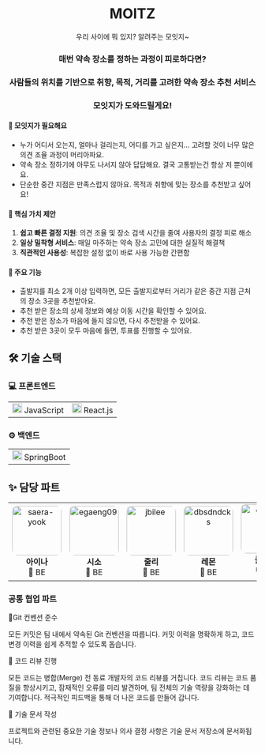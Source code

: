 <div align="center">

# MOITZ 
우리 사이에 뭐 있지? 알려주는 모잇지~

### 매번 약속 장소를 정하는 과정이 피로하다면?

### 사람들의 위치를 기반으로 취향, 목적, 거리를 고려한 약속 장소 추천 서비스

### 모잇지가 도와드릴게요!

</div>

#### 🥺 모잇지가 필요해요
- 누가 어디서 오는지, 얼마나 걸리는지, 어디를 가고 싶은지… 고려할 것이 너무 많은 의견 조율 과정이 머리아파요.
- 약속 장소 정하기에 아무도 나서지 않아 답답해요. 결국 고통받는건 항상 저 뿐이에요.
- 단순한 중간 지점은 만족스럽지 않아요. 목적과 취향에 맞는 장소를 추천받고 싶어요!

#### 🎯 핵심 가치 제안

1. **쉽고 빠른 결정 지원**: 의견 조율 및 장소 검색 시간을 줄여 사용자의 결정 피로 해소
2. **일상 밀착형 서비스**: 매일 마주하는 약속 장소 고민에 대한 실질적 해결책
3. **직관적인 사용성**: 복잡한 설정 없이 바로 사용 가능한 간편함

#### 🚀 주요 기능
- 출발지를 최소 2개 이상 입력하면, 모든 출발지로부터 거리가 같은 중간 지점 근처의 장소 3곳을 추천받아요.
- 추천 받은 장소의 상세 정보와 예상 이동 시간을 확인할 수 있어요.
- 추천 받은 장소가 마음에 들지 않으면, 다시 추천받을 수 있어요.
- 추천 받은 3곳이 모두 마음에 들면, 투표를 진행할 수 있어요.

## 🛠️ 기술 스택

### 💻 프론트엔드
<table>
  <tr>
    <td><img src="docs/icons/JavaScript.png" width="20"/> JavaScript</td>
    <td><img src="docs/icons/react.png" width="20"/> React.js</td>
  </tr>
</table>

### ⚙️ 백엔드
<table>
  <tr>
    <td><img src="docs/icons/springboot.png" width="20"/> SpringBoot</td>
  </tr>
</table>


## ✨ 담당 파트
<table>
  <tr>
    <td align="center">
      <a href="https://github.com/saera-yook"><img src="https://avatars.githubusercontent.com/u/148451132?v=4" alt="saera-yook" width="100" height="100" style="object-fit: cover; border-radius: 10px;"></a>
      <br />
      <strong>아이나</strong>
      <br />
      🔧 BE 
    </td>
    <td align="center">
      <a href="https://github.com/egaeng09"><img src="https://avatars.githubusercontent.com/u/151512150?v=4" alt="egaeng09" width="100" height="100" style="object-fit: cover; border-radius: 10px;"></a>
      <br />
      <strong>시소</strong>
      <br />
      🔧 BE
    </td>
    <td align="center">
      <a href="https://github.com/jbilee"><img src="https://avatars.githubusercontent.com/u/128875051?v=4" alt="jbilee" width="100" height="100" style="object-fit: cover; border-radius: 10px;"></a>
      <br />
      <strong>줄리</strong>
      <br />
      🔧 BE
    </td>
    <td align="center">
      <a href="https://github.com/dbsdndcks"><img src="https://avatars.githubusercontent.com/u/106324609?u=58bf663d76adfe190012e2dd2a452af0c88ed74c&v=4" alt="dbsdndcks" width="100" height="100" style="object-fit: cover; border-radius: 10px;"></a>
      <br />
      <strong>레몬</strong>
      <br />
      🔧 BE
    </td>
    <td align="center">
      <a href="https://github.com/eunsoa"><img src="https://avatars.githubusercontent.com/u/74090200?v=4" alt="eunsoa" width="100" height="100" style="object-fit: cover; border-radius: 10px;"></a>
      <br />
      <strong>클레어</strong>
      <br />
      💻 FE
    </td>
    <td align="center">
      <a href="https://github.com/youdame"><img src="https://avatars.githubusercontent.com/u/112458620?v=4" alt="youdame" width="100" height="100" style="object-fit: cover; border-radius: 10px;"></a>
      <br />
      <strong>메타</strong>
      <br />
      💻 FE
    </td>
    <td align="center">
      <a href="https://github.com/kaori-killer"><img src="https://avatars.githubusercontent.com/u/75800958?v=4" alt="kaori-killer" width="100" height="100" style="object-fit: cover; border-radius: 10px;"></a>
      <br />
      <strong>헤일리</strong>
      <br />
      💻 FE
    </td>
  </tr>
</table>


### 공통 협업 파트
🔻Git 컨벤션 준수

모든 커밋은 팀 내에서 약속된 Git 컨벤션을 따릅니다. 커밋 이력을 명확하게 하고, 코드 변경 이력을 쉽게 추적할 수 있도록 돕습니다.

🔻 코드 리뷰 진행

모든 코드는 병합(Merge) 전 동료 개발자의 코드 리뷰를 거칩니다. 코드 리뷰는 코드 품질을 향상시키고, 잠재적인 오류를 미리 발견하며, 팀 전체의 기술 역량을 강화하는 데 기여합니다. 적극적인 피드백을 통해 더 나은 코드를 만들어 갑니다.

🔻 기술 문서 작성

프로젝트와 관련된 중요한 기술 정보나 의사 결정 사항은 기술 문서 저장소에 문서화됩니다.


